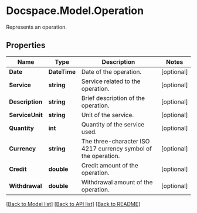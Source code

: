 # Docspace.Model.Operation
Represents an operation.

## Properties

Name | Type | Description | Notes
------------ | ------------- | ------------- | -------------
**Date** | **DateTime** | Date of the operation. | [optional] 
**Service** | **string** | Service related to the operation. | [optional] 
**Description** | **string** | Brief description of the operation. | [optional] 
**ServiceUnit** | **string** | Unit of the service. | [optional] 
**Quantity** | **int** | Quantity of the service used. | [optional] 
**Currency** | **string** | The three-character ISO 4217 currency symbol of the operation. | [optional] 
**Credit** | **double** | Credit amount of the operation. | [optional] 
**Withdrawal** | **double** | Withdrawal amount of the operation. | [optional] 

[[Back to Model list]](../README.md#documentation-for-models) [[Back to API list]](../README.md#documentation-for-api-endpoints) [[Back to README]](../README.md)

